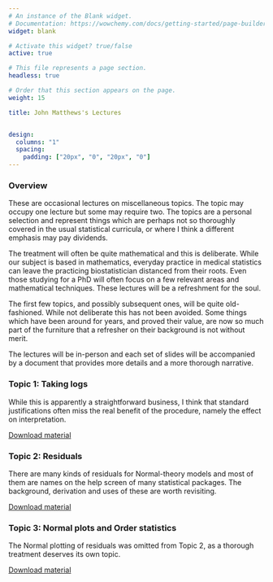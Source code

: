 ```yaml
---
# An instance of the Blank widget.
# Documentation: https://wowchemy.com/docs/getting-started/page-builder/
widget: blank

# Activate this widget? true/false
active: true

# This file represents a page section.
headless: true

# Order that this section appears on the page.
weight: 15

title: John Matthews's Lectures


design:
  columns: "1"
  spacing:
    padding: ["20px", "0", "20px", "0"]
---
```



### Overview

These are occasional lectures on miscellaneous topics.  The topic may occupy one lecture but some may require two.  The topics are a personal selection and represent things which are perhaps not so thoroughly covered in the usual statistical curricula, or where I think a different emphasis may pay dividends.

The treatment will often be quite mathematical and this is deliberate.  While our subject is based in mathematics, everyday practice in medical statistics can leave the practicing biostatistician distanced from their roots.  Even those studying for a PhD will often focus on a few relevant areas and mathematical techniques.  These lectures will be a refreshment for the soul.

The first few topics, and possibly subsequent ones, will be quite old-fashioned.  While not deliberate this has not been avoided.  Some things which have been around for years, and proved their value, are now so much part of the furniture that a refresher on their background is not without merit.

The lectures will be in-person and each set of slides will be accompanied by a document that provides more details and a more thorough narrative.

### Topic 1: Taking logs

While this is apparently a straightforward business, I think that standard justifications often miss the real benefit of the procedure, namely the effect on interpretation.

[Download material](/documents/Loglecture.pdf)

<Slides to appear here>


### Topic 2: Residuals

There are many kinds of residuals for Normal-theory models and most of them are names on the help screen of many statistical packages.  The background, derivation and uses of these are worth revisiting.

[Download material](/documents/modelcheck.pdf)

<Slides to appear here>


### Topic 3: Normal plots and Order statistics

The Normal plotting of residuals was omitted from Topic 2, as a thorough treatment deserves its own topic.

[Download material](/documents/Normalplot.pdf)

<Slides to appear here>
